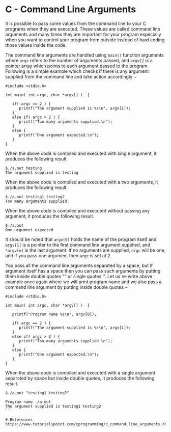 # C - Command Line Arguments

It is possible to pass some values from the command line to your C programs when they are executed. These values are called command line arguments and many times they are important for your program especially when you want to control your program from outside instead of hard coding those values inside the code.

The command line arguments are handled using `main()` function arguments where `argc` refers to the number of arguments passed, and `argv[]` is a pointer array which points to each argument passed to the program. Following is a simple example which checks if there is any argument supplied from the command line and take action accordingly −
```
#include <stdio.h>

int main( int argc, char *argv[] )  {

   if( argc == 2 ) {
      printf("The argument supplied is %s\n", argv[1]);
   }
   else if( argc > 2 ) {
      printf("Too many arguments supplied.\n");
   }
   else {
      printf("One argument expected.\n");
   }
}
```
When the above code is compiled and executed with single argument, it produces the following result.
```
$./a.out testing
The argument supplied is testing
```
When the above code is compiled and executed with a two arguments, it produces the following result.
```
$./a.out testing1 testing2
Too many arguments supplied.
```
When the above code is compiled and executed without passing any argument, it produces the following result.
```
$./a.out
One argument expected
```

It should be noted that `argv[0]` holds the name of the program itself and `argv[1]` is a pointer to the first command line argument supplied, and `*argv[n]` is the last argument. If no arguments are supplied, `argc` will be one, and if you pass one argument then `argc` is set at 2.

You pass all the command line arguments separated by a space, but if argument itself has a space then you can pass such arguments by putting them inside double quotes "" or single quotes ''. Let us re-write above example once again where we will print program name and we also pass a command line argument by putting inside double quotes −
```
#include <stdio.h>

int main( int argc, char *argv[] )  {

   printf("Program name %s\n", argv[0]);
 
   if( argc == 2 ) {
      printf("The argument supplied is %s\n", argv[1]);
   }
   else if( argc > 2 ) {
      printf("Too many arguments supplied.\n");
   }
   else {
      printf("One argument expected.\n");
   }
}
```
When the above code is compiled and executed with a single argument separated by space but inside double quotes, it produces the following result.
``````
$./a.out "testing1 testing2"

Program name ./a.out
The argument supplied is testing1 testing2
```

# References
https://www.tutorialspoint.com/cprogramming/c_command_line_arguments.htm

